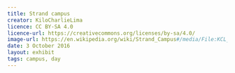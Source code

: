 ```yaml
---
title: Strand campus
creator: KiloCharlieLima
licence: CC BY-SA 4.0
licence-url: https://creativecommons.org/licenses/by-sa/4.0/
image-url: https://en.wikipedia.org/wiki/Strand_Campus#/media/File:KCL_King's_Building_3_Final.jpg
date: 3 October 2016
layout: exhibit
tags: campus, day
---
```

